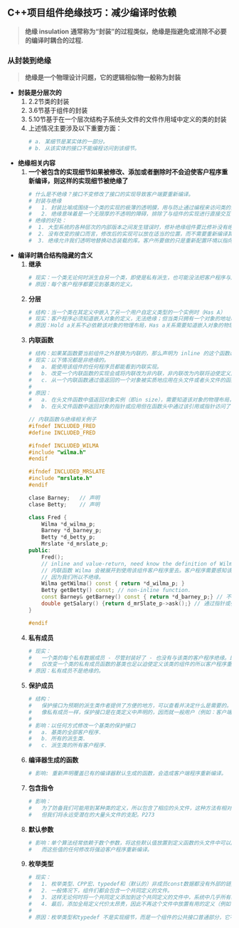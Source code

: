 ## **C++项目组件绝缘技巧：减少编译时依赖**
> **绝缘 insulation 通常称为“封装”的过程类似，绝缘是指避免或消除不必要的编译时耦合的过程.** 

### **从封装到绝缘**
> **绝缘是一个物理设计问题，它的逻辑相似物一般称为封装**

- **封装是分层次的**
    1. 2.2节类的封装
    2. 3.6节基于组件的封装
    3. 5.10节基于在一个层次结构子系统头文件的文件作用域中定义的类的封装
    4. 上述情况主要涉及以下重要方面：
        ```sh
        # a. 某细节是某实体的一部分。
        # b. 从该实体的接口不能编程访问到该细节。
        ```
- **绝缘相关内容**
    1. **一个被包含的实现细节如果被修改、添加或者删除时不会迫使客户程序重新编译，则这样的实现细节被绝缘了**
        ```sh
        # 什么是不绝缘？接口不变修改了接口的实现导致客户端要重新编译。
        # 封装与绝缘
        #   1. 封装比喻成围绕一个类的实现的极薄的透明膜，用与防止通过编程来访问类的实现。
        #   2. 绝缘意味着是一个无限厚的不透明的障碍，排除了与组件的实现进行直接交互作用的任何可能性。
        # 绝缘的好处：
        #  1. 大型系统的各种层次的内部版本之间发生错误时，修补绝缘组件要比修补没有绝缘的组件容易得多。
        #  2. 没有改变的接口而言，修改后的实现可以放在适当的位置，而不需要重新编译其他组件或者担心头文件过时
        #  3. 绝缘允许我们透明地替换动态装载的库。客户所要做的只是重新配置环境以指向新的动态装载库。
        ```
- **编译时耦合结构隐藏的含义**
    1. **继承**
        ```sh
        # 现实：一个类无论何时派生自另一个类，即使是私有派生，也可能没法把客户程序与之绝缘。
        # 原因：每个客户程序都要见到基类的定义。
        ```
    2. **分层**
        ```sh
        # 结构：当一个类在其定义中嵌入了另一个用户自定义类型的一个实例时（Has A）
        # 现实：客户程序必须知道嵌入对象的定义，无法绝缘；但当类只拥有一个对象的地址时可以实现绝缘。
        # 原因：Hold a关系不必依赖该对象的物理布局，Has a关系需要知道嵌入对象的物理布局
        ```
    3. **内联函数**
        ```sh
        # 结构：如果某函数要当前组件之外替换为内联的，那么声明为 inline 的这个函数必须定义在头文件中。
        # 现实：以下情况都是非绝缘的。
        #   a. 能使用该组件的任何程序员都能看到内联实现。
        #   b. 改变一个内联函数的实现会或将内联改为非内联，非内联改为内联将迫使定义内联函数的组件的所有客户程序重新编译。
        #   c. 从一个内联函数通过值返回的一个对象被实质地应用在头文件或者头文件的函数体中也会破坏绝缘。
        #
        # 原因：
        #   a. 在头文件函数中值返回对象实例（即in size），需要知道该对象的物理布局，需要包含对应的头文件
        #   b. 在头文件函数中返回对象的指针或应用但在函数头中通过该引用或指针访问了该类型的数据成员实例，则需要其具体的物理布局，所以无法绝缘。
        ```
        ```C++
        // 内联函数与绝缘相关例子
        #ifndef INCLUDED_FRED
        #define INCLUDED_FRED
        
        #ifndef INCLUDED_WILMA
        #include "wilma.h"
        #endif

        #ifndef INCLUDED_MRSLATE
        #include "mrslate.h"
        #endif

        clase Barney;   // 声明
        clase Betty;    // 声明

        class Fred {
            Wilma *d_wilma_p;
            Barney *d_barney_p;
            Betty *d_betty_p;
            Mrslate *d_mrslate_p;
        public:
            Fred();
            // inline and value-return, need know the definition of Wilma.
            // 内联函数 Wilma 会被展开到使用该组件客户程序里去。客户程序需要感知该类型，需要包含对应头文件定义
            // 因为我们所以不绝缘。
            Wilma getWilma() const { return *d_wilma_p; }   
            Betty getBetty() const; // non-inline function. 
            const Barney& getBarney() const { return *d_barney_p;} // 不透明指针没有实质使用，客户程序不需要感知该类型，绝缘。
            double getSalary() {return d_mrSlate_p->ask();} // 通过指针或引用实质访问该类型的对象，不绝缘。
        }

        #endif
        ```
    4. **私有成员**
        ```sh
        # 现实：
        #   一个类的每个私有数据成员 - 尽管封装好了 - 也没有与该类的客户程序绝缘。即使很小的代码调整如：将 int 改为 short int。
        #   仅改变一个类的私有成员函数的基类也足以迫使定义该类的组件的所以客户程序重新编译。
        # 原因：私有成员不是绝缘的。
        ```
    5. **保护成员**
        ```sh
        # 结构：
        #   保护接口为预期的派生类作者提供了方便的地方，可以查看并决定什么是需要的。
        #   像私有成员一样，保护接口是在类定义中声明的，因而就一般用户（例如：客户端程序）而言，它不是一个绝缘的实现细节。
        # 
        # 影响：以任何方式修改一个基类的保护接口
        #   a. 基类的全部客户程序.   
        #   b. 所有的派生类.
        #   c. 派生类的所有客户程序.
        ```
    6. **编译器生成的函数**
        ```sh
        # 影响: 重新声明覆盖已有的编译器默认生成的函数，会造成客户端程序重新编译。
        ```
    7. **包含指令**
        ```sh
        # 影响：
        #   为了防备我们可能用到某种类的定义，所以包含了相应的头文件，这种方法有相对较小的有优点
        #   但我们将永远受潜在的大量头文件的支配。P273
        ```
    8. **默认参数**
        ```sh
        # 影响：单个算法经常依赖于数个参数，将这些默认值放置到定义函数的头文件中可以简化自我建档，
        #   而这些值的任何修改将强迫客户程序重新编译。
        ```
    9. **枚举类型**
        ```sh
        # 现实：
        #   1. 枚举类型、CPP宏、typedef和（默认的）非成员const数据都没有外部的链接，如果想对外面则必须放在头文件中。
        #   2. 一般情况下，组件们都会包含一个共同定义的文件。
        #   3. 这样无论何时将一个共同定义添加到这个共同定义的文件中，系统中几乎所有组件都将被迫重新编译。
        #   4. 最后，添加全局定义代价太昂贵，因此不再这个文件中放置有用的定义（例如：枚举之类的东西），而是反复使用以前已存在的代码，即使它们是模糊甚至是不适当的。
        #
        # 原因：枚举类型和typedef 不是实现细节，而是一个组件的公共接口普通部分，它不是一个抽象良好的，内聚表达，而是一些细节折中的大杂烩。P274
        ```














